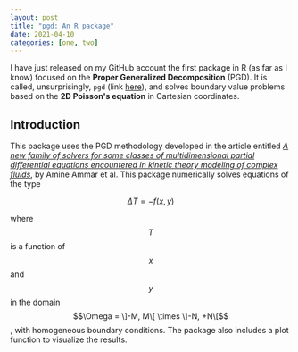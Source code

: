 ```yaml
---
layout: post
title: "pgd: An R package"
date: 2021-04-10
categories: [one, two]
---
```

I have just released on my GitHub account the first package in R (as far as I know) focused on the **Proper Generalized Decomposition** (PGD). It is called, unsurprisingly, `pgd` (link [here](https://github.com/quesadagranja/pgd "here")), and solves boundary value problems based on the **2D Poisson's equation** in Cartesian coordinates.

## Introduction
This package uses the PGD methodology developed in the article entitled [*A new family of solvers for some classes of multidimensional partial differential equations encountered in kinetic theory modeling of complex fluids*](https://hal.archives-ouvertes.fr/hal-01004909/document), by Amine Ammar et al. This package numerically solves equations of the type

$$\Delta T = - f(x,y)$$

where $$T$$ is a function of $$x$$ and $$y$$ in the domain $$\Omega = \]-M, M\[ \times \]-N, +N\[$$, with homogeneous boundary conditions. The package also includes a plot function to visualize the results.

